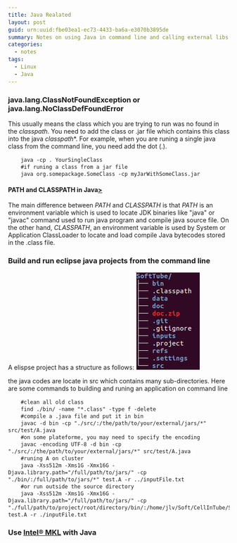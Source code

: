```yaml
---
title: Java Realated
layout: post
guid: urn:uuid:fbe03ea1-ec73-4433-ba6a-e3070b3895de
summary: Notes on using Java in command line and calling external libs
categories:
  - notes
tags:
  - Linux
  - Java
---
```


### java.lang.ClassNotFoundException or java.lang.NoClassDefFoundError
This usually means the class which you are trying to run was no found in the *classpath*.
You need to add the class or .jar file which contains this class into the java *classpath**. 
For example, when you are runing a single java class from the command line, you need add the dot (.).
```
    java -cp . YourSingleClass
    #if runing a class from a jar file
    java org.somepackage.SomeClass -cp myJarWithSomeClass.jar
```

#### PATH and CLASSPATH in Java[>](http://www.java67.com/2012/08/what-is-path-and-classpath-in-java-difference.html)
The main difference between *PATH* and *CLASSPATH* is that *PATH* is an environment variable which is used to locate JDK binaries like "java" or "javac" 
command used to run java program and compile java source file. On the other hand, *CLASSPATH*, an environment variable is used by System or 
Application ClassLoader to locate and load compile Java bytecodes stored in the .class file.


### Build and run eclipse java projects from the command line
A elispse project has a structure as follows:
[![codeTree](/media/files/2018/06/26/codeTree.png)](https://github.com/bizhishui/bizhishui.github.io/blob/master/ "code tree")

the java codes are locate in src which contains many sub-directories. Here are some commands to building and runing an application on command line
```
    #clean all old class
    find ./bin/ -name "*.class" -type f -delete
    #compile a .java file and put it in bin 
    javac -d bin -cp "./src/:/the/path/to/your/external/jars/*" src/test/A.java
    #on some plateforme, you may need to specify the encoding
    javac -encoding UTF-8 -d bin -cp "./src/:/the/path/to/your/external/jars/*" src/test/A.java
    #runing A on cluster
    java -Xss512m -Xms1G -Xmx16G -Djava.library.path="/full/path/to/jars/" -cp "./bin/:/full/path/to/jars/*" test.A -r ../inputFile.txt
    #or run outside the source directory
    java -Xss512m -Xms1G -Xmx16G -Djava.library.path="/full/path/to/jars/" -cp "./full/path/to/project/root/directory/bin/:/home/jlv/Soft/CellInTube/SoftJohn_lib/*" test.A -r ./inputFile.txt
```

### Use [Intel® MKL](https://software.intel.com/en-us/articles/using-intel-mkl-in-math-intensive-java-applications-on-intel-xeon-phi) with Java
